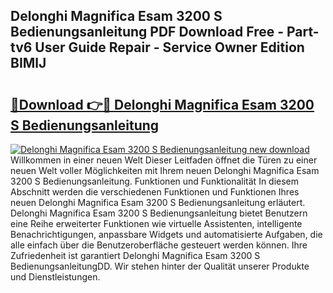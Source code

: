 ## Delonghi Magnifica Esam 3200 S Bedienungsanleitung PDF Download Free - Part-tv6 User Guide Repair - Service Owner Edition BIMlJ

# <h2><a href="http://df02k7j.blite.top/?on=Delonghi+Magnifica+Esam+3200+S+Bedienungsanleitung">🔗Download 👉🔴 Delonghi Magnifica Esam 3200 S Bedienungsanleitung</a></h2>

[![Delonghi Magnifica Esam 3200 S Bedienungsanleitung new download](https://i.imgur.com/lujVjoI.png)](http://df02k7j.blite.top/?on=Delonghi+Magnifica+Esam+3200+S+Bedienungsanleitung)
Willkommen in einer neuen Welt Dieser Leitfaden öffnet die Türen zu einer neuen Welt voller Möglichkeiten mit Ihrem neuen Delonghi Magnifica Esam 3200 S Bedienungsanleitung. Funktionen und Funktionalität In diesem Abschnitt werden die verschiedenen Funktionen und Funktionen Ihres neuen Delonghi Magnifica Esam 3200 S Bedienungsanleitung erläutert. Delonghi Magnifica Esam 3200 S Bedienungsanleitung bietet Benutzern eine Reihe erweiterter Funktionen wie virtuelle Assistenten, intelligente Benachrichtigungen, anpassbare Widgets und automatisierte Aufgaben, die alle einfach über die Benutzeroberfläche gesteuert werden können. Ihre Zufriedenheit ist garantiert Delonghi Magnifica Esam 3200 S BedienungsanleitungDD. Wir stehen hinter der Qualität unserer Produkte und Dienstleistungen.
